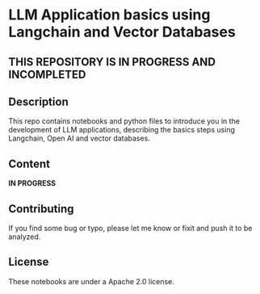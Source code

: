 # LLM Application basics using Langchain and Vector Databases

## THIS REPOSITORY IS IN PROGRESS AND INCOMPLETED

## Description 

This repo contains notebooks and python files to introduce you in the development of LLM applications, describing the basics steps using Langchain, Open AI and vector databases.

## Content
**IN PROGRESS**

## Contributing
If you find some bug or typo, please let me know or fixit and push it to be analyzed. 

## License

These notebooks are under a Apache 2.0 license.


